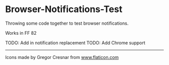 # Browser-Notifications-Test

Throwing some code together to test browser notifications.

Works in FF 82

TODO: Add in notification replacement
TODO: Add Chrome support

---

Icons made by Gregor Cresnar from www.flaticon.com
